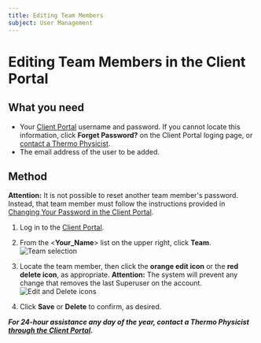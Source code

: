 ```yaml
---
title: Editing Team Members
subject: User Management
---
```


# Editing Team Members in the Client Portal

## What you need
* Your [Client Portal](https://www.thermo.io/login/) username and password. If you cannot locate this information, click **Forget Password?** on the Client Portal loging page, or [contact a Thermo Physicist](mailto:physicists@thermo.io).
* The email address of the user to be added.

## Method
**Attention:** It is not possible to reset another team member's password. Instead, that team member must follow the instructions provided in [Changing Your Password in the Client Portal](https://www.thermo.io/how-to/client-portal/changing-your-password).

1. Log in to the [Client Portal](https://www.thermo.io/login/).
2. From the <**Your_Name**> list on the upper right, click **Team**.
   ![Team selection](https://raw.githubusercontent.com/thermoio/docs/master/images/editing-team-members/2017-11-14_18-03-15.png)

3. Locate the team member, then click the **orange edit icon** or the **red delete icon**, as appropriate.
**Attention:** The system will prevent any change that removes the last Superuser on the account.
   ![Edit and Delete icons](https://raw.githubusercontent.com/thermoio/docs/master/images/editing-team-members/2017-11-14_18-05-20.png)

4. Click **Save** or **Delete** to confirm, as desired.

**_For 24-hour assistance any day of the year, contact a Thermo Physicist [through the Client Portal](https://core.thermo.io/login/)._**
